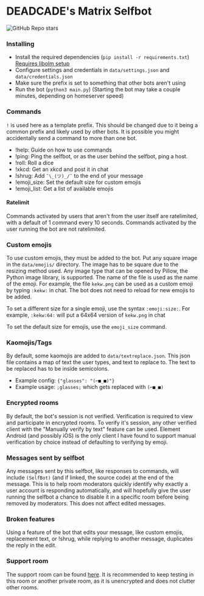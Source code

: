 # DEADCADE's Matrix Selfbot

![GitHub Repo stars](https://img.shields.io/github/stars/0xDEADCADE/Matrix-Selfbot?label=%E2%98%85&logo=github)

### Installing
- Install the required dependencies (`pip install -r requirements.txt`) [Requires libolm setup](https://github.com/poljar/matrix-nio#installation=)
- Configure settings and credentials in `data/settings.json` and `data/credentials.json`
- Make sure the prefix is set to something that other bots aren't using
- Run the bot (`python3 main.py`) (Starting the bot may take a couple minutes, depending on homeserver speed)

### Commands
`!` is used here as a template prefix. This should be changed due to it being a common prefix and likely used by other bots. It is possible you might accidentally send a command to more than one bot.
- !help: Guide on how to use commands
- !ping: Ping the selfbot, or as the user behind the selfbot, ping a host.
- !roll: Roll a dice
- !xkcd: Get an xkcd and post it in chat
- !shrug: Add `¯\_(ツ)_/¯` to the end of your message
- !emoji_size: Set the default size for custom emojis
- !emoji_list: Get a list of available emojis
#### Ratelimit
Commands activated by users that aren't from the user itself are ratelimited, with a default of 1 command every 10 seconds. Commands activated by the user running the bot are not ratelimited.

### Custom emojis
To use custom emojis, they must be added to the bot. Put any square image in the `data/emojis/` directory. The image has to be square due to the resizing method used. Any image type that can be opened by Pillow, the Python image library, is supported. The name of the file is used as the name of the emoji. For example, the file `kekw.png` can be used as a custom emoji by typing `:kekw:` in chat. The bot does not need to reload for new emojis to be added.

To set a different size for a single emoji, use the syntax `:emoji:size:`. For example, `:kekw:64:` will put a 64x64 version of `kekw.png` in chat

To set the default size for emojis, use the `emoji_size` command.

### Kaomojis/Tags
By default, some kaomojis are added to `data/textreplace.json`. This json file contains a map of text the user types, and text to replace to. The text to be replaced has to be inside semicolons.
- Example config: `{"glasses": "(⌐■_■)"}`
- Example usage: `;glasses;` which gets replaced with `(⌐■_■)`

### Encrypted rooms
By default, the bot's session is not verified. Verification is required to view and participate in encrypted rooms. To verify it's session, any other verified client with the "Manually verify by text" feature can be used. Element Android (and possibly iOS) is the only client I have found to support manual verification by choice instead of defaulting to verifying by emoji.

### Messages sent by selfbot
Any messages sent by this selfbot, like responses to commands, will include `(SelfBot)` (and if linked, the source code) at the end of the message. This is to help room moderators quickly identify why exactly a user account is responding automatically, and will hopefully give the user running the selfbot a chance to disable it in a specific room before being removed by moderators. This does not affect edited messages.

### Broken features
Using a feature of the bot that edits your message, like custom emojis, replacement text, or !shrug, while replying to another message, duplicates the reply in the edit.

### Support room
The support room can be found [here](https://matrix.to/#/#deadcade-selfbot:deadca.de). It is recommended to keep testing in this room or another private room, as it is unencrypted and does not clutter other rooms.
